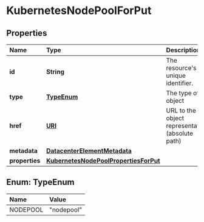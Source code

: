 # KubernetesNodePoolForPut

## Properties

| Name | Type | Description | Notes |
| :--- | :--- | :--- | :--- |
| **id** | **String** | The resource's unique identifier. | \[optional\] \[readonly\] |
| **type** | [**TypeEnum**](kubernetesnodepoolforput.md#TypeEnum) | The type of object | \[optional\] \[readonly\] |
| **href** | [**URI**](https://github.com/ionos-cloud/sdk-java/tree/8f2023b15d2a11cc163b3abd7b642806c3db5f2c/docs/URI.md) | URL to the object representation \(absolute path\) | \[optional\] \[readonly\] |
| **metadata** | [**DatacenterElementMetadata**](datacenterelementmetadata.md) |  | \[optional\] |
| **properties** | [**KubernetesNodePoolPropertiesForPut**](kubernetesnodepoolpropertiesforput.md) |  |  |

## Enum: TypeEnum

| Name | Value |
| :--- | :--- |
| NODEPOOL | "nodepool" |

